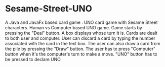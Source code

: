 # Sesame-Street-UNO
A Java and JavaFx based card game
. UNO card game with Sesame Street characters. Human vs Computer based UNO game. 
Game starts by pressing the "Deal" button. A box displays whose turn it is. Cards are dealt to both user and computer. User can discard a card by typing the number associated with the card in the text box. The user can also draw a card from the pile by pressing the "Draw" button. The user has to press "Computer" button when it's the computer's turn to make a move. "UNO" button has to be pressed to declare UNO. 
